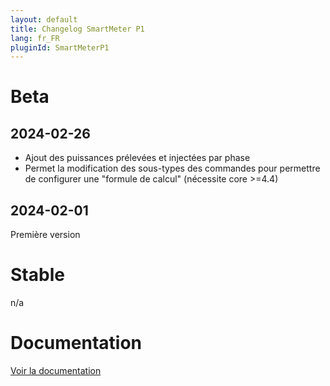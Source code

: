 ```yaml
---
layout: default
title: Changelog SmartMeter P1
lang: fr_FR
pluginId: SmartMeterP1
---
```


# Beta

## 2024-02-26

- Ajout des puissances prélevées et injectées par phase
- Permet la modification des sous-types des commandes pour permettre de configurer une "formule de calcul" (nécessite core >=4.4)

## 2024-02-01

Première version

# Stable

n/a

# Documentation

[Voir la documentation]({{site.baseurl}}/{{page.pluginId}}/{{page.lang}})
